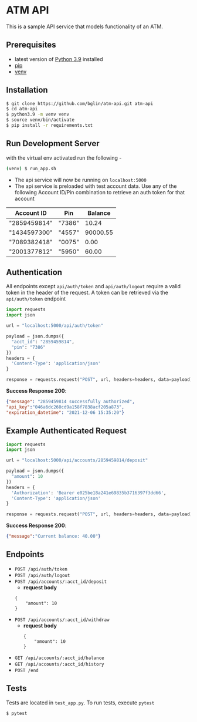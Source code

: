 # ATM API 

This is a sample API service that models functionality of an ATM. 

## Prerequisites
- latest version of [Python 3.9](https://www.python.org/downloads/release/python-390/) installed
- [pip](https://pip.pypa.io/en/stable/) 
- [venv](https://docs.python.org/3/library/venv.html)

## Installation

```sh
$ git clone https://github.com/bglin/atm-api.git atm-api
$ cd atm-api
$ python3.9 -m venv venv
$ source venv/bin/activate
$ pip install -r requirements.txt
```
## Run Development Server
with the virtual env activated run the following -

```sh
(venv) $ run_app.sh
```
- The api service will now be running on `localhost:5000`
- The api service is preloaded with test account data. Use any of the following Account ID/Pin combination to retrieve an auth token for that account

| Account ID  |    Pin     |Balance     |
| ----------- | -----------| ------------|
| "2859459814"| "7386"     |    10.24     |
| "1434597300"| "4557"     |    90000.55  |
| "7089382418"| "0075"     |    0.00      |
| "2001377812"| "5950"     |    60.00     |

## Authentication
All endpoints except `api/auth/token` and `api/auth/logout` require a valid token in the header of the request. A token can be retrieved via the `api/auth/token` endpoint
```python
import requests
import json

url = "localhost:5000/api/auth/token"

payload = json.dumps({
  "acct_id": "2859459814",
  "pin": "7386"
})
headers = {
  'Content-Type': 'application/json'
}

response = requests.request("POST", url, headers=headers, data=payload)
```

**Success Response 200**:

```json
{"message": "2859459814 successfully authorized",
"api_key":"046a6dc260cd9a158f7838acf205a873",
"expiration_datetime": "2021-12-06 15:35:20"}

```
## Example Authenticated Request 

```python
import requests
import json

url = "localhost:5000/api/accounts/2859459814/deposit"

payload = json.dumps({
  "amount": 10
})
headers = {
  'Authorization': 'Bearer e025be18a241e69835b3716397f3dd66',
  'Content-Type': 'application/json'
}

response = requests.request("POST", url, headers=headers, data=payload)
```
**Success Response 200**:
```json
{"message":"Current balance: 40.00"}
```
## Endpoints

*  `POST /api/auth/token`
*  `POST /api/auth/logout`
*  `POST /api/accounts/:acct_id/deposit`
    - **request body**
    ```
    {
        "amount": 10
    }
    ```
*  `POST /api/accounts/:acct_id/withdraw`
    - **request body**
        ```
        {
            "amount": 10
        }
        ```
*  `GET /api/accounts/:acct_id/balance`
*  `GET /api/accounts/:acct_id/history`
*  `POST /end`

## Tests
 Tests are located in `test_app.py`. To run tests, execute `pytest`

```sh
$ pytest
```

